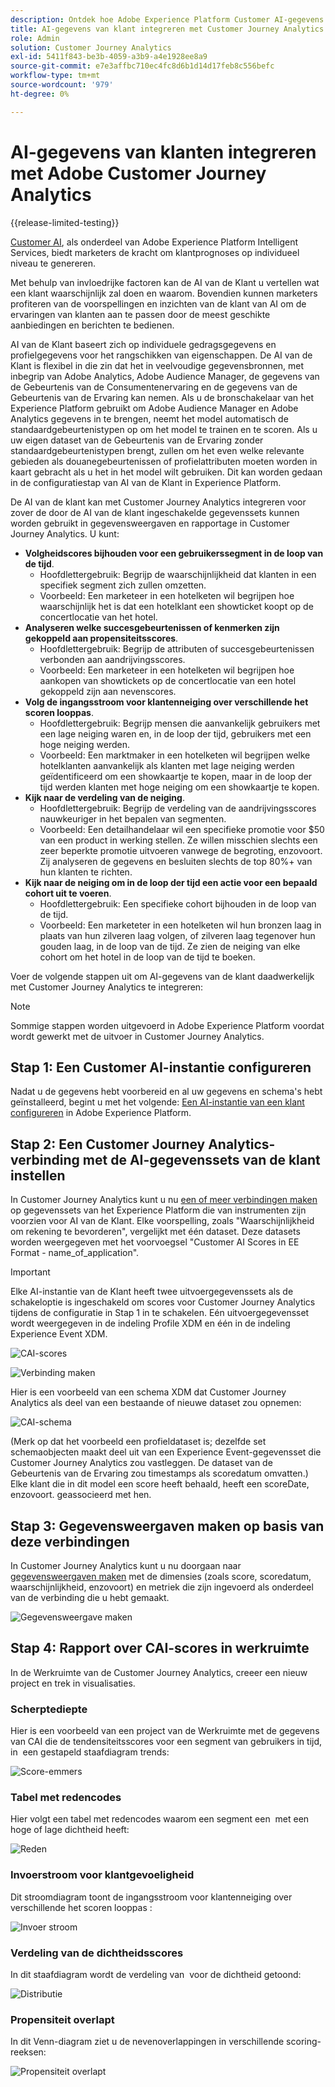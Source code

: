 ```yaml
---
description: Ontdek hoe Adobe Experience Platform Customer AI-gegevens integreren met Workspace in Customer Journey Analytics.
title: AI-gegevens van klant integreren met Customer Journey Analytics
role: Admin
solution: Customer Journey Analytics
exl-id: 5411f843-be3b-4059-a3b9-a4e1928ee8a9
source-git-commit: e7e3affbc710ec4fc8d6b1d14d17feb8c556befc
workflow-type: tm+mt
source-wordcount: '979'
ht-degree: 0%

---
```


# AI-gegevens van klanten integreren met Adobe Customer Journey Analytics

{{release-limited-testing}}

[Customer AI](https://experienceleague.adobe.com/docs/experience-platform/intelligent-services/customer-ai/overview.html?lang=en), als onderdeel van Adobe Experience Platform Intelligent Services, biedt marketers de kracht om klantprognoses op individueel niveau te genereren.

Met behulp van invloedrijke factoren kan de AI van de Klant u vertellen wat een klant waarschijnlijk zal doen en waarom. Bovendien kunnen marketers profiteren van de voorspellingen en inzichten van de klant van AI om de ervaringen van klanten aan te passen door de meest geschikte aanbiedingen en berichten te bedienen.

AI van de Klant baseert zich op individuele gedragsgegevens en profielgegevens voor het rangschikken van eigenschappen. De AI van de Klant is flexibel in die zin dat het in veelvoudige gegevensbronnen, met inbegrip van Adobe Analytics, Adobe Audience Manager, de gegevens van de Gebeurtenis van de Consumentenervaring en de gegevens van de Gebeurtenis van de Ervaring kan nemen. Als u de bronschakelaar van het Experience Platform gebruikt om Adobe Audience Manager en Adobe Analytics gegevens in te brengen, neemt het model automatisch de standaardgebeurtenistypen op om het model te trainen en te scoren. Als u uw eigen dataset van de Gebeurtenis van de Ervaring zonder standaardgebeurtenistypen brengt, zullen om het even welke relevante gebieden als douanegebeurtenissen of profielattributen moeten worden in kaart gebracht als u het in het model wilt gebruiken. Dit kan worden gedaan in de configuratiestap van AI van de Klant in Experience Platform.

De AI van de klant kan met Customer Journey Analytics integreren voor zover de door de AI van de klant ingeschakelde gegevenssets kunnen worden gebruikt in gegevensweergaven en rapportage in Customer Journey Analytics. U kunt:

* **Volgheidscores bijhouden voor een gebruikerssegment in de loop van de tijd**.
   * Hoofdlettergebruik: Begrijp de waarschijnlijkheid dat klanten in een specifiek segment zich zullen omzetten.
   * Voorbeeld: Een marketeer in een hotelketen wil begrijpen hoe waarschijnlijk het is dat een hotelklant een showticket koopt op de concertlocatie van het hotel.
* **Analyseren welke succesgebeurtenissen of kenmerken zijn gekoppeld aan propensiteitsscores**.
   * Hoofdlettergebruik: Begrijp de attributen of succesgebeurtenissen verbonden aan aandrijvingsscores.
   * Voorbeeld: Een marketeer in een hotelketen wil begrijpen hoe aankopen van showtickets op de concertlocatie van een hotel gekoppeld zijn aan nevenscores.
* **Volg de ingangsstroom voor klantenneiging over verschillende het scoren looppas**.
   * Hoofdlettergebruik: Begrijp mensen die aanvankelijk gebruikers met een lage neiging waren en, in de loop der tijd, gebruikers met een hoge neiging werden.
   * Voorbeeld: Een marktmaker in een hotelketen wil begrijpen welke hotelklanten aanvankelijk als klanten met lage neiging werden geïdentificeerd om een showkaartje te kopen, maar in de loop der tijd werden klanten met hoge neiging om een showkaartje te kopen.
* **Kijk naar de verdeling van de neiging**.
   * Hoofdlettergebruik: Begrijp de verdeling van de aandrijvingsscores nauwkeuriger in het bepalen van segmenten.
   * Voorbeeld: Een detailhandelaar wil een specifieke promotie voor $50 van een product in werking stellen. Ze willen misschien slechts een zeer beperkte promotie uitvoeren vanwege de begroting, enzovoort. Zij analyseren de gegevens en besluiten slechts de top 80%+ van hun klanten te richten.
* **Kijk naar de neiging om in de loop der tijd een actie voor een bepaald cohort uit te voeren**.
   * Hoofdlettergebruik: Een specifieke cohort bijhouden in de loop van de tijd.
   * Voorbeeld: Een marketeter in een hotelketen wil hun bronzen laag in plaats van hun zilveren laag volgen, of zilveren laag tegenover hun gouden laag, in de loop van de tijd. Ze zien de neiging van elke cohort om het hotel in de loop van de tijd te boeken.

Voer de volgende stappen uit om AI-gegevens van de klant daadwerkelijk met Customer Journey Analytics te integreren:

>[!NOTE]
>
>Sommige stappen worden uitgevoerd in Adobe Experience Platform voordat wordt gewerkt met de uitvoer in Customer Journey Analytics.


## Stap 1: Een Customer AI-instantie configureren

Nadat u de gegevens hebt voorbereid en al uw gegevens en schema&#39;s hebt geïnstalleerd, begint u met het volgende: [Een AI-instantie van een klant configureren](https://experienceleague.adobe.com/docs/experience-platform/intelligent-services/customer-ai/user-guide/configure.html?lang=en) in Adobe Experience Platform.

## Stap 2: Een Customer Journey Analytics-verbinding met de AI-gegevenssets van de klant instellen

In Customer Journey Analytics kunt u nu [een of meer verbindingen maken](/help/connections/create-connection.md) op gegevenssets van het Experience Platform die van instrumenten zijn voorzien voor AI van de Klant. Elke voorspelling, zoals &quot;Waarschijnlijkheid om rekening te bevorderen&quot;, vergelijkt met één dataset. Deze datasets worden weergegeven met het voorvoegsel &quot;Customer AI Scores in EE Format - name_of_application&quot;.

>[!IMPORTANT]
>
>Elke AI-instantie van de Klant heeft twee uitvoergegevenssets als de schakeloptie is ingeschakeld om scores voor Customer Journey Analytics tijdens de configuratie in Stap 1 in te schakelen. Eén uitvoergegevensset wordt weergegeven in de indeling Profile XDM en één in de indeling Experience Event XDM.

![CAI-scores](assets/cai-scores.png)

![Verbinding maken](assets/create-conn.png)

Hier is een voorbeeld van een schema XDM dat Customer Journey Analytics als deel van een bestaande of nieuwe dataset zou opnemen:

![CAI-schema](assets/cai-schema.png)

(Merk op dat het voorbeeld een profieldataset is; dezelfde set schemaobjecten maakt deel uit van een Experience Event-gegevensset die Customer Journey Analytics zou vastleggen. De dataset van de Gebeurtenis van de Ervaring zou timestamps als scoredatum omvatten.) Elke klant die in dit model een score heeft behaald, heeft een scoreDate, enzovoort. geassocieerd met hen.

## Stap 3: Gegevensweergaven maken op basis van deze verbindingen

In Customer Journey Analytics kunt u nu doorgaan naar [gegevensweergaven maken](/help/data-views/create-dataview.md) met de dimensies (zoals score, scoredatum, waarschijnlijkheid, enzovoort) en metriek die zijn ingevoerd als onderdeel van de verbinding die u hebt gemaakt.

![Gegevensweergave maken](assets/create-dataview.png)

## Stap 4: Rapport over CAI-scores in werkruimte

In de Werkruimte van de Customer Journey Analytics, creeer een nieuw project en trek in visualisaties.

### Scherptediepte

Hier is een voorbeeld van een project van de Werkruimte met de gegevens van CAI die de tendensiteitsscores voor een segment van gebruikers in tijd, in &#x200B; een gestapeld staafdiagram trends:

![Score-emmers](assets/workspace-scores.png)

### Tabel met redencodes

Hier volgt een tabel met redencodes waarom een segment een &#x200B; met een hoge of lage dichtheid heeft:

![Reden](assets/reason-codes.png)

### Invoerstroom voor klantgevoeligheid

Dit stroomdiagram toont de ingangsstroom voor klantenneiging over verschillende het scoren looppas &#x200B;:

![Invoer stroom](assets/flow.png)

### Verdeling van de dichtheidsscores

In dit staafdiagram wordt de verdeling van &#x200B; voor de dichtheid getoond:

![Distributie](assets/distribution.png)

### Propensiteit overlapt

In dit Venn-diagram ziet u de nevenoverlappingen in verschillende scoring-reeksen:

![Propensiteit overlapt](assets/venn.png)

